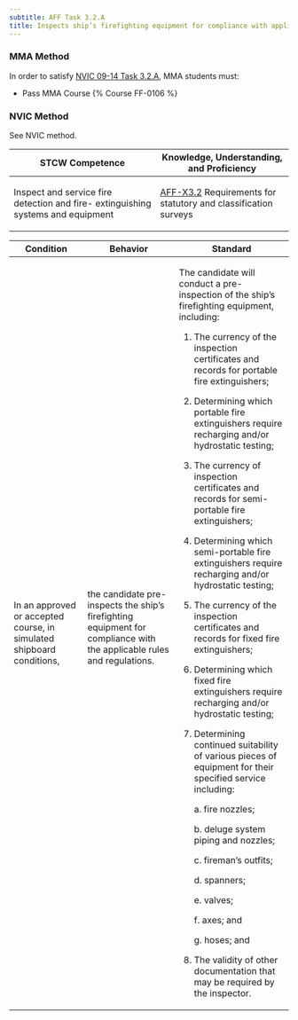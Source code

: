 ```yaml
---
subtitle: AFF Task 3.2.A 
title: Inspects ship’s firefighting equipment for compliance with applicable rules and regulations
---
```



### MMA Method

In order to satisfy  [NVIC 09-14  Task  3.2.A](/stcw23/assets/images/nvic-09-14.pdf), MMA students must:

* Pass MMA Course {% Course FF-0106 %}


### NVIC Method

<a onclick="togglevisibility('nvic_methods')" >See NVIC method.</a>

<div id='nvic_methods' class='hide'>

<table>
<thead>
<tr>
<th class='forty'> STCW Competence </th>
<th class='sixty'> Knowledge, Understanding, and Proficiency </th>
</tr>
</thead>




<tbody>
<tr><td markdown='1'>

Inspect and service fire detection and fire- extinguishing systems and equipment

</td><td markdown='1'>

[AFF-X3.2](../../tables/63.html#AFF-X3.2) Requirements for statutory and classification surveys

</td></tr>


</tbody>
</table>


<table>
<thead>
<tr><th class='twenty'>  Condition </th><th class='twenty'> Behavior </th><th  class='sixty'>Standard </th></tr>
</thead>
<tbody >



<tr><td markdown='1'>

In an approved or accepted course, in simulated shipboard conditions,

</td><td markdown='1'>

the candidate pre- inspects the ship’s firefighting equipment for compliance with the applicable rules and regulations.

<br>

<div class="tooltip">
<span class="tooltiptext">
</span>
</div>


</td><td markdown='1'>

The candidate will conduct a pre-inspection of the ship’s firefighting equipment, including:

1. The currency of the inspection certificates and records for portable fire extinguishers;
2. Determining which portable fire extinguishers require recharging and/or hydrostatic testing;
3. The currency of inspection certificates and records for semi-portable fire extinguishers;
4. Determining which semi-portable fire extinguishers require recharging and/or hydrostatic testing;
5. The currency of the inspection certificates and records for fixed fire extinguishers;
6. Determining which fixed fire extinguishers require recharging and/or hydrostatic testing;
7. Determining continued suitability of various pieces of equipment for their specified service including:

	a. fire nozzles;

	b. deluge system piping and nozzles;

	c. fireman’s outfits;

	d. spanners;

	e. valves;

	f. axes; and

	g. hoses; and
8. The validity of other documentation that may be required by the inspector.

</td></tr>
</tbody>
</table>
</div>
